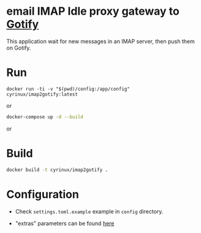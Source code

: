 # email IMAP Idle proxy gateway to [Gotify](https://gotify.net)

This application wait for new messages in an IMAP server, then push them on Gotify.

# Run

```
docker run -ti -v "$(pwd)/config:/app/config" cyrinux/imap2gotify:latest
```

or

```bash
docker-compose up -d --build
```

or

# Build

```bash
docker build -t cyrinux/imap2gotify .
```

# Configuration

- Check `settings.toml.example` example in `config` directory.

- "extras" parameters can be found [here](https://gotify.net/docs/msgextras)

